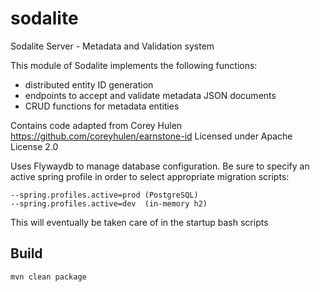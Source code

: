 # sodalite
Sodalite Server - Metadata and Validation system 

This module of Sodalite implements the following functions:

- distributed entity ID generation
- endpoints to accept and validate metadata JSON documents
- CRUD functions for metadata entities 

Contains code adapted from Corey Hulen https://github.com/coreyhulen/earnstone-id
Licensed under Apache License 2.0

Uses Flywaydb to manage database configuration. Be sure to specify an active spring profile in order to select appropriate migration scripts:

    --spring.profiles.active=prod (PostgreSQL)
    --spring.profiles.active=dev  (in-memory h2)

This will eventually be taken care of in the startup bash scripts
## Build

```bash
mvn clean package
```
